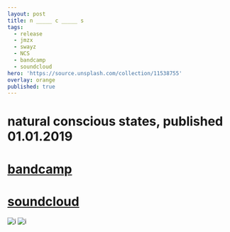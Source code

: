 ```yaml
---
layout: post
title: n _____ c _____ s
tags:
  - release
  - jmzx
  - swayz
  - NCS
  - bandcamp
  - soundcloud
hero: 'https://source.unsplash.com/collection/11538755'
overlay: orange
published: true
---
```

# natural conscious states, published 01.01.2019
# [bandcamp](https://www.natural-conscious-states.bandcamp.com/releases)
# [soundcloud](https://www.soundcloud.com/jmzx/dealin-minds-preview)

![i](https://xjmzx.github.io/uploads/a2270818088_10.jpg)
![i](https://xjmzx.github.io/uploads/0016634408_10.jpg)
